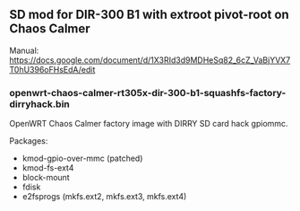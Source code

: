 ## SD mod for DIR-300 B1 with extroot pivot-root on Chaos Calmer
Manual: https://docs.google.com/document/d/1X3RId3d9MDHeSq82_6cZ_VaBjYVX7T0hU396oFHsEdA/edit

### openwrt-chaos-calmer-rt305x-dir-300-b1-squashfs-factory-dirryhack.bin

OpenWRT Chaos Calmer factory image with DIRRY SD card hack gpiommc.

Packages:
* kmod-gpio-over-mmc (patched)
* kmod-fs-ext4
* block-mount
* fdisk
* e2fsprogs (mkfs.ext2, mkfs.ext3, mkfs.ext4)